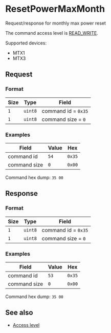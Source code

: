 # ResetPowerMaxMonth

Request/response for monthly max power reset

The command access level is [READ_WRITE](../basics.md#command-access-level).

Supported devices:
- MTX1
- MTX3


## Request

### Format

| Size | Type    | Field               |
| ---- | ------- | ------------------- |
| `1`  | `uint8` | command id = `0x35` |
| `1`  | `uint8` | command size = `0`  |

### Examples

| Field        | Value | Hex    |
| ------------ | ----- | ------ |
| command id   | `54`  | `0x35` |
| command size | `0`   | `0x00` |

Command hex dump: `35 00`


## Response

### Format

| Size | Type    | Field               |
| ---- | ------- | ------------------- |
| `1`  | `uint8` | command id = `0x35` |
| `1`  | `uint8` | command size = `0`  |

### Examples

| Field        | Value | Hex    |
| ------------ | ----- | ------ |
| command id   | `53`  | `0x35` |
| command size | `0`   | `0x00` |

Command hex dump: `35 00`


## See also

* [Access level](../basics.md#command-access-level)
